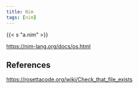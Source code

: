 ```yaml
---
title: Nim
tags: [nim]
---
```


{{< s "a.nim" >}}

<https://nim-lang.org/docs/os.html>

## References

<https://rosettacode.org/wiki/Check_that_file_exists>
